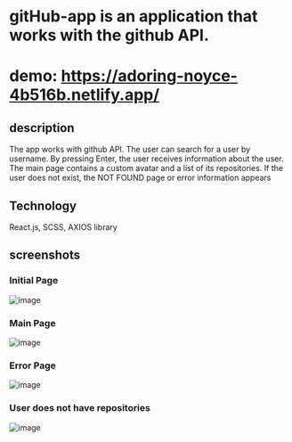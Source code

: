 # gitHub-app is an application that works with the github API.
# demo: https://adoring-noyce-4b516b.netlify.app/

## description


The app works with github API. The user can search for a user by username. 
By pressing Enter, the user receives information about the user.
The main page contains a custom avatar and a list of its repositories.
If the user does not exist, the NOT FOUND page or error information appears

## Technology
React.js, SCSS, AXIOS library

## screenshots 
### Initial Page
![image](https://user-images.githubusercontent.com/56519328/129743348-8492296b-8a87-44f2-a167-7bfff580deb9.png)

### Main Page
![image](https://user-images.githubusercontent.com/56519328/129743496-36f1d973-cfa1-46ba-a7b1-14a17588b8ef.png)

### Error Page 
![image](https://user-images.githubusercontent.com/56519328/129743563-d09bed78-e00d-42f6-8d8d-007154348dad.png)

### User does not have repositories
![image](https://user-images.githubusercontent.com/56519328/129743818-d4de9627-128d-4e89-a460-2833cce1c6c8.png)

